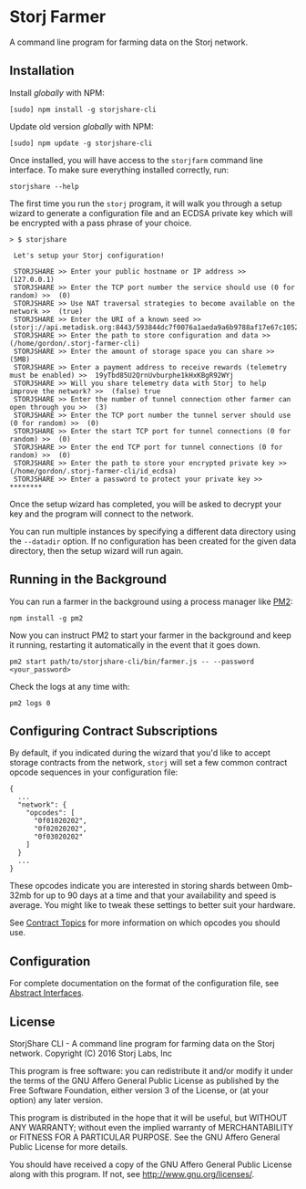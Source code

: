 Storj Farmer
============

A command line program for farming data on the Storj network.

Installation
------------

Install *globally* with NPM:

```
[sudo] npm install -g storjshare-cli
```

Update old version *globally* with NPM:

```
[sudo] npm update -g storjshare-cli
```

Once installed, you will have access to the `storjfarm` command line interface. To
make sure everything installed correctly, run:

```
storjshare --help
```

The first time you run the `storj` program, it will walk you through a setup
wizard to generate a configuration file and an ECDSA private key which will be
encrypted with a pass phrase of your choice.

```
> $ storjshare

 Let's setup your Storj configuration!

 STORJSHARE >> Enter your public hostname or IP address >>  (127.0.0.1)
 STORJSHARE >> Enter the TCP port number the service should use (0 for random) >>  (0)
 STORJSHARE >> Use NAT traversal strategies to become available on the network >>  (true)
 STORJSHARE >> Enter the URI of a known seed >>  (storj://api.metadisk.org:8443/593844dc7f0076a1aeda9a6b9788af17e67c1052)
 STORJSHARE >> Enter the path to store configuration and data >>  (/home/gordon/.storj-farmer-cli)
 STORJSHARE >> Enter the amount of storage space you can share >>  (5MB)
 STORJSHARE >> Enter a payment address to receive rewards (telemetry must be enabled) >>  19yTbd85U2QrnUvburphe1kHxKBgR92WYj
 STORJSHARE >> Will you share telemetry data with Storj to help improve the network? >>  (false) true
 STORJSHARE >> Enter the number of tunnel connection other farmer can open through you >>  (3)
 STORJSHARE >> Enter the TCP port number the tunnel server should use (0 for random) >>  (0)
 STORJSHARE >> Enter the start TCP port for tunnel connections (0 for random) >>  (0)
 STORJSHARE >> Enter the end TCP port for tunnel connections (0 for random) >>  (0)
 STORJSHARE >> Enter the path to store your encrypted private key >>  (/home/gordon/.storj-farmer-cli/id_ecdsa)
 STORJSHARE >> Enter a password to protect your private key >>  ********
```

Once the setup wizard has completed, you will be asked to decrypt your key and
the program will connect to the network.

You can run multiple instances by specifying a different data directory using
the `--datadir` option. If no configuration has been created for the given
data directory, then the setup wizard will run again.

Running in the Background
-------------------------

You can run a farmer in the background using a process manager like
[PM2](https://github.com/Unitech/pm2):

```
npm install -g pm2
```

Now you can instruct PM2 to start your farmer in the background and keep it
running, restarting it automatically in the event that it goes down.

```
pm2 start path/to/storjshare-cli/bin/farmer.js -- --password <your_password>
```

Check the logs at any time with:

```
pm2 logs 0
```

Configuring Contract Subscriptions
----------------------------------

By default, if you indicated during the wizard that you'd like to accept
storage contracts from the network, `storj` will set a few common contract
opcode sequences in your configuration file:

```
{
  ...
  "network": {
    "opcodes": [
      "0f01020202",
      "0f02020202",
      "0f03020202"
    ]
  }
  ...
}
```

These opcodes indicate you are interested in storing shards between 0mb-32mb
for up to 90 days at a time and that your availability and speed is average. You
might like to tweak these settings to better suit your hardware.

See [Contract Topics](http://storj.github.io/core/tutorial-contract-topics.html)
for more information on which opcodes you should use.


Configuration
-------------

For complete documentation on the format of the configuration file, see
[Abstract Interfaces](http://storj.github.io/core/tutorial-abstract-interfaces.html).

License
-------

StorjShare CLI - A command line program for farming data on the Storj network.
Copyright (C) 2016  Storj Labs, Inc

This program is free software: you can redistribute it and/or modify
it under the terms of the GNU Affero General Public License as published
by the Free Software Foundation, either version 3 of the License, or
(at your option) any later version.

This program is distributed in the hope that it will be useful,
but WITHOUT ANY WARRANTY; without even the implied warranty of
MERCHANTABILITY or FITNESS FOR A PARTICULAR PURPOSE.  See the
GNU Affero General Public License for more details.

You should have received a copy of the GNU Affero General Public License
along with this program.  If not, see http://www.gnu.org/licenses/.
